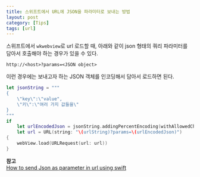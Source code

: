 ```yaml
---
title: 스위프트에서 URL에 JSON을 파라미터로 보내는 방법
layout: post
category: [Tips]
tags: [url]
---
```


스위프트에서 `wkwebview`로 url 로드할 때, 아래와 같이 json 형태의 쿼리 파라미터를 담아서 호출해야 하는 경우가 있을 수 있다.
```
http://<host>?params=<JSON object>
```

이런 경우에는 보내고자 하는 JSON 객체를 인코딩해서 담아서 로드하면 된다.
```swift
let jsonString = """
{
    \"key\":\"value",
    \"키\":\"여러 가지 값들을\"
}
"""
if
    let urlEncodedJson = jsonString.addingPercentEncoding(withAllowedCharacters: .urlQueryAllowed),
    let url = URL(string: "\(urlString)?params=\(urlEncodedJson)")
{
    webView.load(URLRequest(url: url))
}
```

**참고**
<br>
[How to send Json as parameter in url using swift](https://stackoverflow.com/a/29895983)